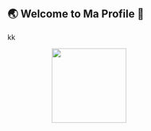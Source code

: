 ## :earth_asia: Welcome to Ma Profile  :clap:
kk


<div style="display: flex; justify-content: space-around; align-items: center;">
  <a href="https://github.com/LlizaLliza">
    <img height="150em" src="https://github-readme-stats-eight-theta.vercel.app/api?username=LlizaLliza&theme=tokyonight&hide=issues&show_icons=true&include_all_commits=true&count_private=true"/>
    <!--img height="150em" src="https://github-readme-stats-eight-theta.vercel.app/api/top-langs/?username=LlizaLliza&layout=compact&langs_count=4&theme=tokyonight"/-->
  </a>
<div>

